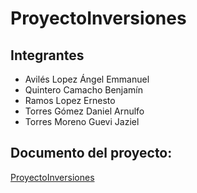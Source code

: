 # ProyectoInversiones

## Integrantes
* Avilés Lopez Ángel Emmanuel
* Quintero Camacho Benjamín
* Ramos Lopez Ernesto
* Torres Gómez Daniel Arnulfo
* Torres Moreno Guevi Jaziel

## Documento del proyecto:  
[ProyectoInversiones](ProyectoInversiones.docx)
